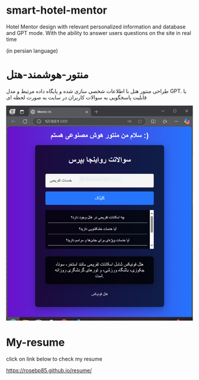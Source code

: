 # smart-hotel-mentor
Hotel Mentor design with relevant personalized information and database and GPT mode. With the ability to answer users questions on the site in real time

(in persian language)


# منتور-هوشمند-هتل
طراحی منتور هتل با اطلاعات شخصی سازی شده و پایگاه داده مرتبط و مدل GPT. با قابلیت پاسخگویی به سوالات کاربران در سایت به صورت لحظه ای


![My Image](./image/mentor.PNG)


# My-resume
click on link below to check my resume

https://rosebp85.github.io/resume/
